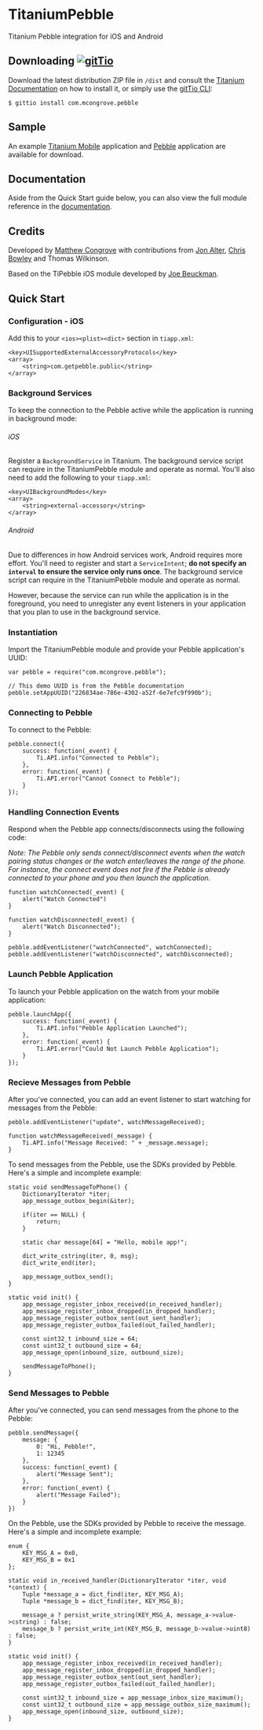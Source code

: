 # TitaniumPebble

Titanium Pebble integration for iOS and Android

## Downloading [![gitTio](http://gitt.io/badge.png)](http://gitt.io/component/com.mcongrove.pebble)

Download the latest distribution ZIP file in `/dist` and consult the [Titanium Documentation](http://docs.appcelerator.com/titanium/latest/#!/guide/Using_a_Module) on how to install it, or simply use the [gitTio CLI](http://gitt.io/cli):

`$ gittio install com.mcongrove.pebble`

## Sample

An example [Titanium Mobile](https://github.com/mcongrove/TitaniumPebble-Mobile) application and [Pebble](https://github.com/mcongrove/TitaniumPebble-Watch) application are available for download.

## Documentation

Aside from the Quick Start guide below, you can also view the full module reference in the [documentation](https://github.com/mcongrove/TitaniumPebble/blob/master/documentation/index.md).

## Credits

Developed by [Matthew Congrove](https://github.com/mcongrove) with contributions from [Jon Alter](https://github.com/jonalter), [Chris Bowley](https://github.com/fridayforward) and Thomas Wilkinson.

Based on the TiPebble iOS module developed by [Joe Beuckman](https://github.com/jbeuckm).

## Quick Start

### Configuration - iOS ###

Add this to your `<ios><plist><dict>` section in `tiapp.xml`:

```
<key>UISupportedExternalAccessoryProtocols</key>
<array>
	<string>com.getpebble.public</string>
</array>
```

### Background Services ###

To keep the connection to the Pebble active while the application is running in background mode:

###### iOS ######
 
Register a `BackgroundService` in Titanium. The background service script can require in the TitaniumPebble module and operate as normal. You'll also need to add the following to your `tiapp.xml`:

```
<key>UIBackgroundModes</key>
<array>
	<string>external-accessory</string>
</array>
```

###### Android ######

Due to differences in how Android services work, Android requires more effort. You'll need to register and start a `ServiceIntent`; __do not specify an `interval` to ensure the service only runs once__. The background service script can require in the TitaniumPebble module and operate as normal.

However, because the service can run while the application is in the foreground, you need to unregister any event listeners in your application that you plan to use in the background service.

### Instantiation ###

Import the TitaniumPebble module and provide your Pebble application's UUID:

```
var pebble = require("com.mcongrove.pebble");

// This demo UUID is from the Pebble documentation
pebble.setAppUUID("226834ae-786e-4302-a52f-6e7efc9f990b");
```

### Connecting to Pebble ###

To connect to the Pebble:

```
pebble.connect({
	success: function(_event) {
		Ti.API.info("Connected to Pebble");
	},
	error: function(_event) {
		Ti.API.error("Cannot Connect to Pebble");
	}
});
```

### Handling Connection Events ###

Respond when the Pebble app connects/disconnects using the following code:

_Note: The Pebble only sends connect/disconnect events when the watch pairing status changes or the watch enter/leaves the range of the phone. For instance, the connect event does not fire if the Pebble is already connected to your phone and you then launch the application._

```
function watchConnected(_event) {
    alert("Watch Connected")
}

function watchDisconnected(_event) {
    alert("Watch Disconnected");
}

pebble.addEventListener("watchConnected", watchConnected);
pebble.addEventListener("watchDisconnected", watchDisconnected);
```

### Launch Pebble Application ###

To launch your Pebble application on the watch from your mobile application:

```
pebble.launchApp({
	success: function(_event) {
		Ti.API.info("Pebble Application Launched");
	},
	error: function(_event) {
		Ti.API.error("Could Not Launch Pebble Application");
	}
});
```

### Recieve Messages from Pebble ###

After you've connected, you can add an event listener to start watching for messages from the Pebble:

```
pebble.addEventListener("update", watchMessageReceived);

function watchMessageReceived(_message) {
	Ti.API.info("Message Received: " + _message.message);
}
```

To send messages from the Pebble, use the SDKs provided by Pebble. Here's a simple and incomplete example:

```
static void sendMessageToPhone() {
	DictionaryIterator *iter;
	app_message_outbox_begin(&iter);
	
	if(iter == NULL) {
		return;
	}
	
	static char message[64] = "Hello, mobile app!";
	
	dict_write_cstring(iter, 0, msg);
	dict_write_end(iter);
	
	app_message_outbox_send();
}

static void init() {
	app_message_register_inbox_received(in_received_handler);
	app_message_register_inbox_dropped(in_dropped_handler);
	app_message_register_outbox_sent(out_sent_handler);
	app_message_register_outbox_failed(out_failed_handler);
	
	const uint32_t inbound_size = 64;
	const uint32_t outbound_size = 64;
	app_message_open(inbound_size, outbound_size);
	
	sendMessageToPhone();
}
```

### Send Messages to Pebble ###

After you've connected, you can send messages from the phone to the Pebble:

```
pebble.sendMessage({
	message: {
		0: "Hi, Pebble!",
		1: 12345
	},
	success: function(_event) {
		alert("Message Sent");
	},
	error: function(_event) {
		alert("Message Failed");
	}
})
```

On the Pebble, use the SDKs provided by Pebble to receive the message. Here's a simple and incomplete example:

```
enum {
	KEY_MSG_A = 0x0,
	KEY_MSG_B = 0x1
};

static void in_received_handler(DictionaryIterator *iter, void *context) {
	Tuple *message_a = dict_find(iter, KEY_MSG_A);
	Tuple *message_b = dict_find(iter, KEY_MSG_B);
	
	message_a ? persist_write_string(KEY_MSG_A, message_a->value->cstring) : false;
	message_b ? persist_write_int(KEY_MSG_B, message_b->value->uint8) : false;
}

static void init() {
	app_message_register_inbox_received(in_received_handler);
	app_message_register_inbox_dropped(in_dropped_handler);
	app_message_register_outbox_sent(out_sent_handler);
	app_message_register_outbox_failed(out_failed_handler);
	
	const uint32_t inbound_size = app_message_inbox_size_maximum();
	const uint32_t outbound_size = app_message_outbox_size_maximum();
	app_message_open(inbound_size, outbound_size);
}
```
